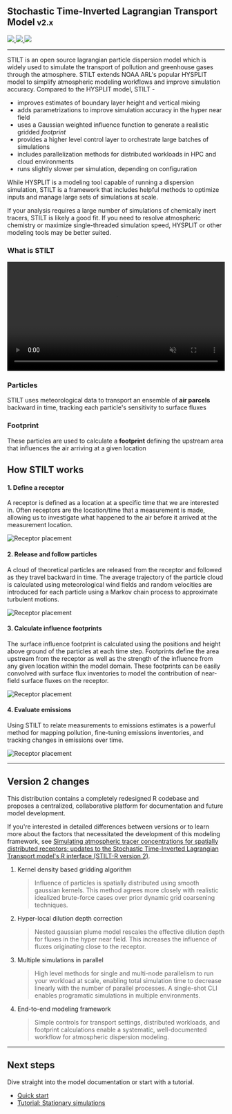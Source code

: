 ## Stochastic Time-Inverted Lagrangian Transport Model <small>v2.x</small>

<a href="https://github.com/uataq/stilt/actions?query=branch%3Amain">
  <img src="https://img.shields.io/github/workflow/status/uataq/stilt/Build + Test/main?logo=github&style=for-the-badge"/>
</a>
<a href="https://github.com/uataq/stilt/issues">
  <img src="https://img.shields.io/github/issues/uataq/stilt?logo=github&style=for-the-badge"/>
</a>
<a href="https://uataq.github.io/stilt/">
  <img src="https://img.shields.io/website?logo=github&style=for-the-badge&up_message=online&url=https%3A%2F%2Fuataq.github.io%2Fstilt"/>
</a>

---

STILT is an open source lagrangian particle dispersion model which is widely used to simulate the transport of pollution and greenhouse gases through the atmosphere. STILT extends NOAA ARL's popular HYSPLIT model to simplify atmospheric modeling workflows and improve simulation accuracy. Compared to the HYSPLIT model, STILT -

- improves estimates of boundary layer height and vertical mixing
- adds parametrizations to improve simulation accuracy in the hyper near field
- uses a Gaussian weighted influence function to generate a realistic gridded _footprint_
- provides a higher level control layer to orchestrate large batches of simulations
- includes parallelization methods for distributed workloads in HPC and cloud environments
- runs slightly slower per simulation, depending on configuration

While HYSPLIT is a modeling tool capable of running a dispersion simulation, STILT is a framework that includes helpful methods to optimize inputs and manage large sets of simulations at scale.

If your analysis requires a large number of simulations of chemically inert tracers, STILT is likely a good fit. If you need to resolve atmospheric chemistry or maximize single-threaded simulation speed, HYSPLIT or other modeling tools may be better suited.

### What is STILT

<video autoplay loop muted playsinline width="100%">
  <source src="static/img/animation-example.webm" type="video/webm">
  <source src="static/img/animation-example.mp4" type="video/mp4">
  Your browser does not support this animation.
</video>

<div class="row text-center">
  <div class="col">
    <h3>Particles</h3>
    <p>
      STILT uses meteorological data to transport an ensemble of <b>air parcels</b> backward in time, tracking each particle's sensitivity to surface fluxes
    </p>
  </div>
  <div class="col">
    <h3>Footprint</h3>
    <p>
      These particles are used to calculate a <b>footprint</b> defining the upstream area that influences the air arriving at a given location
    </p>
  </div>
</div>

## How STILT works

<div class="row">
  <div>
    <h4>1. Define a receptor</h4>
    <p>
      A receptor is defined as a location at a specific time that we are interested in. Often receptors are the location/time that a measurement is made, allowing us to investigate what happened to the air before it arrived at the measurement location.
    </p>
  </div>
  <img src="static/img/receptor.png" alt="Receptor placement" class="image-circle image-150" />
</div>

<div class="row">
  <div>
    <h4>2. Release and follow particles</h4>
    <p>
      A cloud of theoretical particles are released from the receptor and followed as they travel backward in time. The average trajectory of the particle cloud is calculated using meteorological wind fields and random velocities are introduced for each particle using a Markov chain process to approximate turbulent motions.
    </p>
  </div>
  <img src="static/img/particles.png" alt="Receptor placement" class="image-circle image-150" />
</div>

<div class="row">
  <div>
    <h4>3. Calculate influence footprints</h4>
    <p>
      The surface influence footprint is calculated using the positions and height above ground of the particles at each time step. Footprints define the area upstream from the receptor as well as the strength of the influence from any given location within the model domain. These footprints can be easily convolved with surface flux inventories to model the contribution of near-field surface fluxes on the receptor.
    </p>
  </div>
  <img src="static/img/footprint.png" alt="Receptor placement" class="image-circle image-150"/>
</div>

<div class="row">
  <div>
    <h4>4. Evaluate emissions</h4>
    <p>
      Using STILT to relate measurements to emissions estimates is a powerful method for mapping pollution, fine-tuning emissions inventories, and tracking changes in emissions over time.
    </p>
  </div>
  <img src="static/img/hestia.png" alt="Receptor placement" class="image-circle image-150" />
</div>

---

## Version 2 changes

This distribution contains a completely redesigned R codebase and proposes a centralized, collaborative platform for documentation and future model development.

If you're interested in detailed differences between versions or to learn more about the factors that necessitated the development of this modeling framework, see [Simulating atmospheric tracer concentrations for spatially distributed receptors: updates to the Stochastic Time-Inverted Lagrangian Transport model's R interface (STILT-R version 2)](https://doi.org/10.5194/gmd-11-2813-2018).

1. Kernel density based gridding algorithm

   > Influence of particles is spatially distributed using smooth gaussian kernels. This method agrees more closely with realistic idealized brute-force cases over prior dynamic grid coarsening techniques.

2. Hyper-local dilution depth correction

   > Nested gaussian plume model rescales the effective dilution depth for fluxes in the hyper near field. This increases the influence of fluxes originating close to the receptor.

3. Multiple simulations in parallel

   > High level methods for single and multi-node parallelism to run your workload at scale, enabling total simulation time to decrease linearly with the number of parallel processes. A single-shot CLI enables programatic simulations in multiple environments.

4. End-to-end modeling framework
   > Simple controls for transport settings, distributed workloads, and footprint calculations enable a systematic, well-documented workflow for atmospheric dispersion modeling.

---

## Next steps

Dive straight into the model documentation or start with a tutorial.

- [Quick start](quick-start.md)
- [Tutorial: Stationary simulations](https://github.com/uataq/stilt-tutorials/tree/main/01-wbb)
